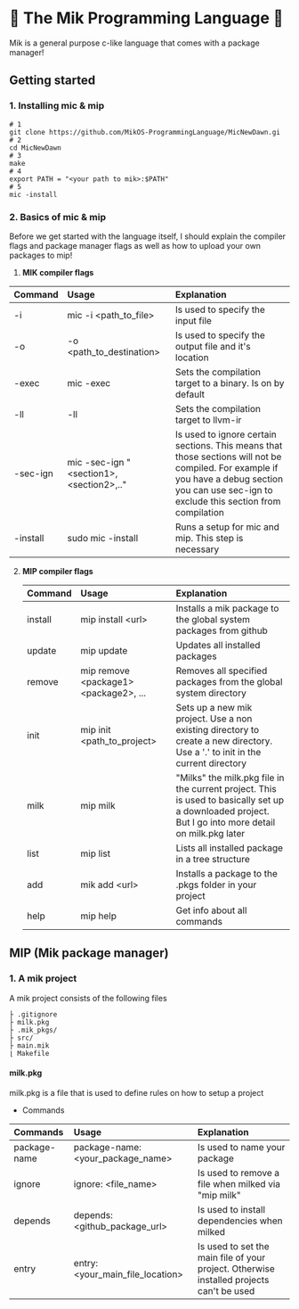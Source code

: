 # **🤖 The Mik Programming Language 🤖**

Mik is a general purpose c-like language that comes with a package manager!

## **Getting started**

### **1. Installing mic & mip**

    # 1
    git clone https://github.com/MikOS-ProgrammingLanguage/MicNewDawn.gi
    # 2
    cd MicNewDawn
    # 3
    make
    # 4
    export PATH = "<your path to mik>:$PATH"
    # 5
    mic -install

### **2. Basics of mic & mip**

Before we get started with the language itself, I should explain the compiler flags and package manager flags as well as how to upload your own packages to mip!

1. **MIK compiler flags**

| Command | Usage | Explanation|
|:--------|:-----|:-----------|
|    -i   |mic -i <path_to_file> |  Is used to specify the input file|
|-o|-o <path_to_destination>|Is used to specify the output file and it's location|
|-exec|mic -exec|Sets the compilation target to a binary. Is on by default|
|-ll|-ll|Sets the compilation target to llvm-ir|
|-sec-ign|mic -sec-ign "\<section1>,\<section2>,.."|Is used to ignore certain sections. This means that those sections will not be compiled. For example if you have a debug section you can use sec-ign to exclude this section from compilation|
|-install|sudo mic -install|Runs a setup for mic and mip. This step is necessary|

2. **MIP compiler flags**

   | Command | Usage | Explanation |
   |:--------|:------|:------------|
   |install|mip install \<url>|Installs a mik package to the global system packages from github|
   |update|mip update|Updates all installed packages|
   |remove|mip remove \<package1> \<package2>, ...|Removes all specified packages from the global system directory|
   |init|mip init \<path_to_project>|Sets up a new mik project. Use a non existing directory to create a new directory. Use a '.' to init in the current directory|
   |milk|mip milk|"Milks" the milk.pkg file in the current project. This is used to basically set up a downloaded project. But I go into more detail on milk.pkg later|
   |list|mip list|Lists all installed package in a tree structure|
   |add|mik add \<url>|Installs a package to the .pkgs folder in your project|
   |help|mip help|Get info about all commands|

## **MIP (Mik package manager)**

### **1. A mik project**

A mik project consists of the following files

    ├ .gitignore
    ├ milk.pkg
    ├ .mik_pkgs/
    ├ src/
    ├ main.mik
    ⌊ Makefile

#### **milk.pkg**

milk.pkg is a file that is used to define rules on how to setup a project

- Commands

|Commands|Usage|Explanation|
|:--------|:-------|:------|
|package-name|package-name: \<your_package_name>|Is used to name your package|
|ignore|ignore: \<file_name>|Is used to remove a file when milked via "mip milk"|
|depends|depends: \<github_package_url>|Is used to install dependencies when milked|
|entry|entry: \<your_main_file_location>|Is used to set the main file of your project. Otherwise installed projects can't be used|
